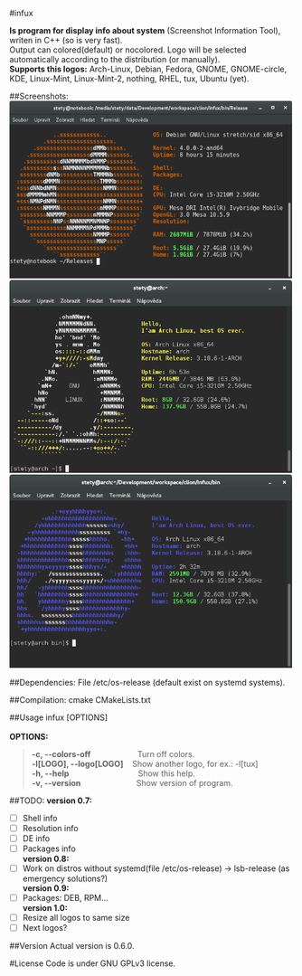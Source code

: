 #infux

**Is program for display info about system** (Screenshot Information Tool), writen in C++ (so is very fast). <br>
Output can colored(default) or nocolored. Logo will be selected automatically according to the distribution (or manually).<br>
**Supports this logos:** Arch-Linux, Debian, Fedora, GNOME, GNOME-circle, KDE, Linux-Mint, Linux-Mint-2, nothing, RHEL, tux, Ubuntu (yet).<br>

##Screenshots:
<img src="https://raw.githubusercontent.com/petr-stety-stetka/infux/master/screenshots/screenshot-ubuntu-0.6.png" width="500px" /> 
<img src="https://raw.githubusercontent.com/petr-stety-stetka/infux/master/screenshots/screenshot-tux-0.5.png" width="500px" /> 
<img src="https://raw.githubusercontent.com/petr-stety-stetka/infux/master/screenshots/screenshot-fedora-0.5.png" width="500px" /> 

##Dependencies:
File /etc/os-release (default exist on systemd systems).

##Compilation:
cmake CMakeLists.txt

##Usage
infux \[OPTIONS\] <br><br>
**OPTIONS:**<br>
>**-c, --colors-off** &nbsp;&nbsp;&nbsp;&nbsp;&nbsp;&nbsp;&nbsp;&nbsp;&nbsp;&nbsp;&nbsp;&nbsp;&nbsp;&nbsp;&nbsp;&nbsp;&nbsp;&nbsp;&nbsp;&nbsp;Turn off colors.<br>
>**-l[LOGO], --logo[LOGO]** &nbsp;&nbsp;&nbsp;Show another logo, for ex.: -l[tux]<br>
>**-h, --help** &nbsp;&nbsp;&nbsp;&nbsp;&nbsp;&nbsp;&nbsp;&nbsp;&nbsp;&nbsp;&nbsp;&nbsp;&nbsp;&nbsp;&nbsp;&nbsp;&nbsp;&nbsp;&nbsp;&nbsp;&nbsp;&nbsp;&nbsp;&nbsp;&nbsp;&nbsp;&nbsp;&nbsp;&nbsp;&nbsp;Show this help.<br>
>**-v, --version** &nbsp;&nbsp;&nbsp;&nbsp;&nbsp;&nbsp;&nbsp;&nbsp;&nbsp;&nbsp;&nbsp;&nbsp;&nbsp;&nbsp;&nbsp;&nbsp;&nbsp;&nbsp;&nbsp;&nbsp;&nbsp;&nbsp;&nbsp;&nbsp;Show version of program.

##TODO:
**version 0.7:**
- [ ] Shell info
- [ ] Resolution info
- [ ] DE info
- [ ] Packages info<br>
**version 0.8:**<br>
- [ ] Work on distros without systemd(file /etc/os-release) -> lsb-release (as emergency solutions?)<br>
**version 0.9:**<br>
- [ ] Packages: DEB, RPM...<br>
**version 1.0:**<br>
- [ ] Resize all logos to same size
- [ ] Next logos?

##Version
Actual version is 0.6.0.

#License 
Code is under GNU GPLv3 license.
